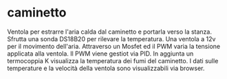 # caminetto
Ventola per estrarre l'aria calda dal caminetto e portarla verso la stanza.
Sfrutta una sonda DS18B20 per rilevare la temperatura.
Una ventola a 12v per il movimento dell'aria.
Attraverso un Mosfet ed il PWM varia la tensione applicata alla ventola.
Il PWM viene gestiot via PID.
In aggiunta un termocoppia K visualizza la temperatura dei fumi del caminetto.
I dati sulle temperature e la velocità della ventola sono visualizzabili via browser.
